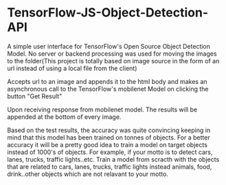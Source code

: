 # TensorFlow-JS-Object-Detection-API

A simple user interface for TensorFlow's Open Source Object Detection Model. No server or backend processing was used for moving the images to the folder(This project is totally based
on image source in the form of an url instead of using a local file from the client)

Accepts url to an image and appends it to the html body and makes an asynchronous call to the TensorFlow's mobilenet Model on clicking the button "Get Result"

Upon receiving response from mobilenet model. The results will be appended at the bottom of every image.

Based on the test results, the accuracy was quite convincing keeping in mind that this model has been trained on tonnes of objects. For a better accuracy it will be a pretty good idea 
to train a model on target objects instead of 1000's of objects. For example, if your motto is to detect cars, lanes, trucks, traffic lights..etc. 
Train a model from scracth with the objects that are related to cars, lanes, trucks, traffic lights instead animals, food, drink..other objects which are not relavant to your motto.


